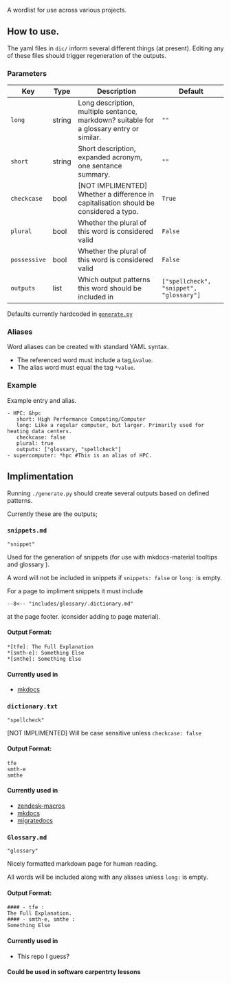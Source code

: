 A wordlist for use across various projects.

## How to use.

The yaml files in `dic/` inform several different things (at present). Editing any of these files should trigger regeneration of the outputs.

### Parameters

| Key      | Type | Description | Default |
| ----------- | ----------- | ----------- | ----------- |
| `long` | string | Long description, multiple sentance, markdown? suitable for a glossary entry or similar. | `""` |
| `short` | string | Short description, expanded acronym, one sentance summary. | `""` |
| `checkcase` | bool | [NOT IMPLIMENTED] Whether a difference in capitalisation should be considered a typo. | `True` |
| `plural` | bool | Whether the plural of this word is considered valid | `False` |
| `possessive` | bool | Whether the plural of this word is considered valid | `False` |
| `outputs` | list | Which output patterns this word should be included in | `["spellcheck", "snippet", "glossary"]` |

Defaults currently hardcoded in [`generate.py`](./generate.py)

### Aliases

Word aliases can be created with standard YAML syntax.

* The referenced word must include a tag,`&value`.
* The alias word must equal the tag `*value`.

### Example
Example entry and alias.
```
- HPC: &hpc
   short: High Performance Computing/Computer
   long: Like a regular computer, but larger. Primarily used for heating data centers.
   checkcase: false 
   plural: true 
   outputs: ["glossary, "spellcheck"] 
- supercomputer: *hpc #This is an alias of HPC.
```

## Implimentation

Running `./generate.py` should create several outputs based on defined patterns. 

Currently these are the outputs;

### `snippets.md` 
`"snippet"`

Used for the generation of snippets (for use with mkdocs-material tooltips and glossary ). 

A word will not be included in snippets if `snippets: false` or `long:` is empty.

For a page to impliment snippets it must include 
```
--8<-- "includes/glossary/.dictionary.md"
```
at the page footer. (consider adding to page material).


#### Output Format:

```
*[tfe]: The Full Explanation 
*[smth-e]: Something Else
*[smthe]: Something Else
```

#### Currently used in
* [mkdocs](https://git.hpcf.nesi.org.nz/nesi-apps/mkdocs)

### `dictionary.txt` 
`"spellcheck"`

[NOT IMPLIMENTED] Will be case sensitive unless `checkcase: false` 

#### Output Format:
```
tfe
smth-e
smthe
```
#### Currently used in
* [zendesk-macros](https://git.hpcf.nesi.org.nz/nesi-apps/zendesk-macros)
* [mkdocs](https://git.hpcf.nesi.org.nz/nesi-apps/mkdocs)
* [migratedocs](https://git.hpcf.nesi.org.nz/cwal219/migratedocs)

### `Glossary.md`
`"glossary"`

Nicely formatted markdown page for human reading.

All words will be included along with any aliases unless `long:` is empty.

#### Output Format:

```
#### - tfe : 
The Full Explanation.
#### - smth-e, smthe : 
Something Else
```
#### Currently used in
* This repo I guess?

#### Could be used in software carpentrty lessons
